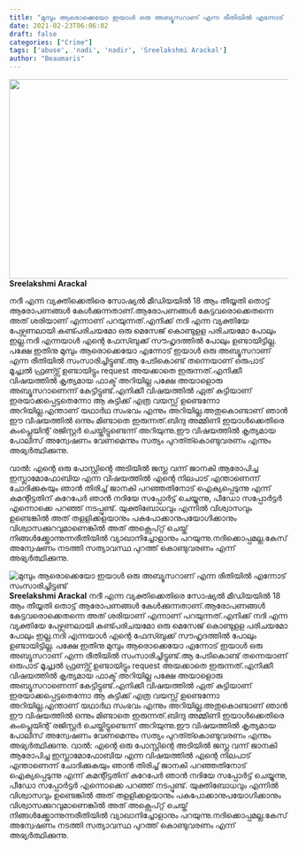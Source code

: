 ```yaml
---
title: "മുമ്പും ആരൊക്കെയോ ഇയാൾ ഒരു അബ്യൂസറാണ് എന്ന രീതിയിൽ എന്നോട് സംസാരിച്ചിട്ടുണ്ട്"
date: 2021-02-23T06:06:02
draft: false
categories: ["Crime"]
tags: ['abuse', 'nadi', 'nadir', 'Sreelakshmi Arackal']
author: "Beaumaris"
---
```


<a href="https://wordpress-972788-3403151.cloudwaysapps.com/sreelakshmi-arackal-write-against-nadir/299953/bdd-777" rel="attachment wp-att-299954"><img class="alignleft size-full wp-image-299954" src="https://cdn.boolokam.com/articles/2021/02/bdd-405.jpg" alt="" width="739" height="360" /></a><strong>Sreelakshmi Arackal</strong>

നദീ എന്ന വ്യക്തിക്കെതിരെ സോഷ്യൽ മീഡിയയിൽ 18 ആം തീയ്യതി തൊട്ട് ആരോപണങ്ങൾ കേൾക്കുന്നതാണ്.ആരോപണങ്ങൾ കേട്ടവരൊക്കെതന്നെ അത് ശരിയാണ് എന്നാണ് പറയുന്നത്.എനിക്ക് നദി എന്ന വ്യക്തിയേ പേഴ്സണലായി കണ്ട്പരിചയമോ ഒരു മെസേജ് കൊണ്ടുളള പരിചയമോ പോലും ഇല്ല.നദി എന്നയാൾ എന്റെ ഫേസ്ബുക്ക് സൗഹൃദത്തിൽ പോലും ഉണ്ടായിട്ടില്ല.
പക്ഷേ ഇതിനു മുമ്പും ആരൊക്കെയോ എന്നോട് ഇയാൾ ഒരു അബ്യൂസറാണ് എന്ന രീതിയിൽ സംസാരിച്ചിട്ടുണ്ട്.ആ പേടികൊണ്ട് തന്നെയാണ് ഒരുപാട് മൂച്ച്വൽ ഫ്രണ്ട്സ് ഉണ്ടായിട്ടും request അയക്കാതെ ഇരുന്നത്.എനിക്കീ വിഷയത്തിൽ കൃത്യമായ ഫാക്ട് അറിയില്ല പക്ഷേ അയാളൊരു അബ്യൂസറാണെന്ന് കേട്ടിട്ടുണ്ട്.എനിക്കീ വിഷയത്തിൽ ഏത് കുട്ടിയാണ് ഇരയാക്കപ്പെട്ടതെന്നോ ആ കുട്ടിക്ക് എത്ര വയസ്സ് ഉണ്ടെന്നോ അറിയില്ല.എന്താണ് യഥാർഥ സംഭവം എന്നും അറിയില്ല.അതുകൊണ്ടാണ് ഞാൻ ഈ വിഷയത്തിൽ ഒന്നും മിണ്ടാതെ ഇരുന്നത്.ബിന്ദു അമ്മിണി ഇയാൾക്കെതിരെ കംപ്ലെയിന്റ് രജിസ്റ്റർ ചെയ്തിട്ടുണ്ടെന്ന് അറിയുന്നു.ഈ വിഷയത്തിൽ കൃത്യമായ പോലീസ് അന്വേഷണം വേണമെന്നും സത്യം പുറത്ത്കൊണ്ടുവരണം എന്നും അഭ്യർത്ഥിക്കുന്നു.

വാൽ:
എന്റെ ഒരു പോസ്റ്റിന്റെ അടിയിൽ ജസ്ല വന്ന് ജാനകി ആരോപിച്ച ഇസ്ലാമോഫോബിയ എന്ന വിഷയത്തിൽ എന്റെ നിലപാട് എന്താണെന്ന് ചോദിക്കുകയും ഞാൻ തിരിച്ച് ജാനകി പറഞ്ഞതിനോട് ഐക്യപ്പെടുന്നു എന്ന് കമന്റിട്ടതിന് കുറേപേർ ഞാൻ നദിയേ സപ്പോർട്ട് ചെയ്യുന്നു, പീഡോ സപ്പോർട്ടർ എന്നൊക്കെ പറഞ്ഞ് നടപ്പുണ്ട്. യുക്തിബോധവും എന്നിൽ വിശ്വാസവും ഉണ്ടെങ്കിൽ അത് തളളിക്കളയാനും പകപോക്കാനുപയോഗിക്കാനും വിശ്വാസക്കുറവുമാണെങ്കിൽ അത് അക്സെപ്റ്റ് ചെയ്ത് നിങ്ങൾക്ക്തോന്നുന്നരീതിയിൽ വ്യാഖാനിച്ചോളാനും പറയുന്നു.നദിക്കൊപ്പമല്ല.കേസ് അന്വേഷണം നടത്തി സത്യാവസ്ഥ പുറത്ത് കൊണ്ടുവരണം എന്ന് അഭ്യർത്ഥിക്കുന്നു.


![മുമ്പും ആരൊക്കെയോ ഇയാൾ ഒരു അബ്യൂസറാണ് എന്ന രീതിയിൽ എന്നോട് സംസാരിച്ചിട്ടുണ്ട്](https://cdn.boolokam.com/articles/2021/02/bdd-405.jpg)[](https://wordpress-972788-3403151.cloudwaysapps.com/sreelakshmi-arackal-write-against-nadir/299953/bdd-777)**Sreelakshmi Arackal** നദീ എന്ന വ്യക്തിക്കെതിരെ സോഷ്യൽ മീഡിയയിൽ 18 ആം തീയ്യതി തൊട്ട് ആരോപണങ്ങൾ കേൾക്കുന്നതാണ്.ആരോപണങ്ങൾ കേട്ടവരൊക്കെതന്നെ അത് ശരിയാണ് എന്നാണ് പറയുന്നത്.എനിക്ക് നദി എന്ന വ്യക്തിയേ പേഴ്സണലായി കണ്ട്പരിചയമോ ഒരു മെസേജ് കൊണ്ടുളള പരിചയമോ പോലും ഇല്ല.നദി എന്നയാൾ എന്റെ ഫേസ്ബുക്ക് സൗഹൃദത്തിൽ പോലും ഉണ്ടായിട്ടില്ല. പക്ഷേ ഇതിനു മുമ്പും ആരൊക്കെയോ എന്നോട് ഇയാൾ ഒരു അബ്യൂസറാണ് എന്ന രീതിയിൽ സംസാരിച്ചിട്ടുണ്ട്.ആ പേടികൊണ്ട് തന്നെയാണ് ഒരുപാട് മൂച്ച്വൽ ഫ്രണ്ട്സ് ഉണ്ടായിട്ടും request അയക്കാതെ ഇരുന്നത്.എനിക്കീ വിഷയത്തിൽ കൃത്യമായ ഫാക്ട് അറിയില്ല പക്ഷേ അയാളൊരു അബ്യൂസറാണെന്ന് കേട്ടിട്ടുണ്ട്.എനിക്കീ വിഷയത്തിൽ ഏത് കുട്ടിയാണ് ഇരയാക്കപ്പെട്ടതെന്നോ ആ കുട്ടിക്ക് എത്ര വയസ്സ് ഉണ്ടെന്നോ അറിയില്ല.എന്താണ് യഥാർഥ സംഭവം എന്നും അറിയില്ല.അതുകൊണ്ടാണ് ഞാൻ ഈ വിഷയത്തിൽ ഒന്നും മിണ്ടാതെ ഇരുന്നത്.ബിന്ദു അമ്മിണി ഇയാൾക്കെതിരെ കംപ്ലെയിന്റ് രജിസ്റ്റർ ചെയ്തിട്ടുണ്ടെന്ന് അറിയുന്നു.ഈ വിഷയത്തിൽ കൃത്യമായ പോലീസ് അന്വേഷണം വേണമെന്നും സത്യം പുറത്ത്കൊണ്ടുവരണം എന്നും അഭ്യർത്ഥിക്കുന്നു. വാൽ: എന്റെ ഒരു പോസ്റ്റിന്റെ അടിയിൽ ജസ്ല വന്ന് ജാനകി ആരോപിച്ച ഇസ്ലാമോഫോബിയ എന്ന വിഷയത്തിൽ എന്റെ നിലപാട് എന്താണെന്ന് ചോദിക്കുകയും ഞാൻ തിരിച്ച് ജാനകി പറഞ്ഞതിനോട് ഐക്യപ്പെടുന്നു എന്ന് കമന്റിട്ടതിന് കുറേപേർ ഞാൻ നദിയേ സപ്പോർട്ട് ചെയ്യുന്നു, പീഡോ സപ്പോർട്ടർ എന്നൊക്കെ പറഞ്ഞ് നടപ്പുണ്ട്. യുക്തിബോധവും എന്നിൽ വിശ്വാസവും ഉണ്ടെങ്കിൽ അത് തളളിക്കളയാനും പകപോക്കാനുപയോഗിക്കാനും വിശ്വാസക്കുറവുമാണെങ്കിൽ അത് അക്സെപ്റ്റ് ചെയ്ത് നിങ്ങൾക്ക്തോന്നുന്നരീതിയിൽ വ്യാഖാനിച്ചോളാനും പറയുന്നു.നദിക്കൊപ്പമല്ല.കേസ് അന്വേഷണം നടത്തി സത്യാവസ്ഥ പുറത്ത് കൊണ്ടുവരണം എന്ന് അഭ്യർത്ഥിക്കുന്നു.
